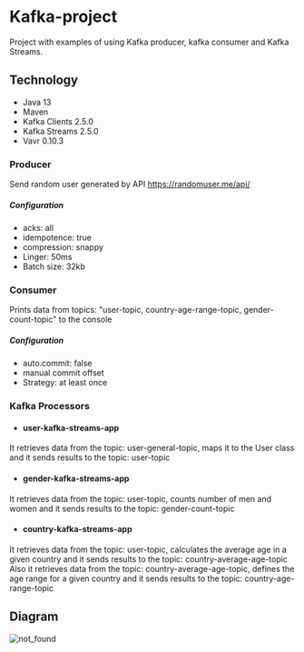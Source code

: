 # Kafka-project
Project with examples of using Kafka producer, kafka consumer and Kafka Streams.

## Technology
- Java 13
- Maven
- Kafka Clients 2.5.0
- Kafka Streams 2.5.0
- Vavr 0.10.3
### Producer 
Send random user generated by API https://randomuser.me/api/  
##### Configuration  
- acks: all  
- idempotence: true   
- compression: snappy  
- Linger: 50ms  
- Batch size: 32kb  
### Consumer
Prints data from topics: "user-topic, country-age-range-topic, gender-count-topic" to the console  
##### Configuration  
- auto.commit: false
- manual commit offset
- Strategy: at least once

### Kafka Processors
- #### user-kafka-streams-app
It retrieves data from the topic: user-general-topic, maps it to the User class and it sends results to the topic: user-topic  

- #### gender-kafka-streams-app
It retrieves data from the topic: user-topic, counts number of men and women and it sends results to the topic: gender-count-topic  
- #### country-kafka-streams-app
It retrieves data from the topic: user-topic, calculates the average age in a given country and it sends results to the topic: country-average-age-topic  
Also it retrieves data from the topic: country-average-age-topic, defines the age range for a given country and it sends results to the topic: country-age-range-topic  

## Diagram
![not_found](https://github.com/DawidR1/kafka-project/blob/master/content/diagram.jpg)

